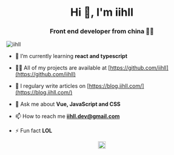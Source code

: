 <h1 align="center">Hi 👋, I'm iihll</h1>
<h3 align="center">Front end developer from china 💨💨</h3>

<p align="left"> <img src="https://komarev.com/ghpvc/?username=iihll" alt="iihll" /> </p>

- 🌱 I’m currently learning **react and typescript**

- 👨‍💻 All of my projects are available at [https://github.com/iihll](https://github.com/iihll)

- 📝 I regulary write articles on [https://blog.iihll.com/](https://blog.iihll.com/)

- 💬 Ask me about **Vue, JavaScript and CSS**

- 📫 How to reach me **iihll.dev@gmail.com**

- ⚡ Fun fact **LOL**

<p align="center">
<a href="https://codepen.io/iihll" target="blank"><img align="center" src="https://cdn.jsdelivr.net/npm/simple-icons@3.0.1/icons/codepen.svg" alt="iihll" height="20" width="20" /></a>
</p>

